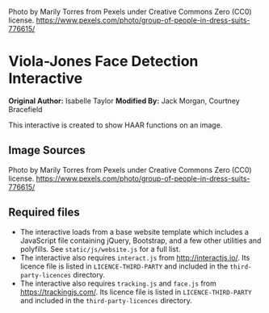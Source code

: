 Photo by Marily Torres from Pexels under Creative Commons Zero (CC0) license.
https://www.pexels.com/photo/group-of-people-in-dress-suits-776615/

# Viola-Jones Face Detection Interactive

**Original Author:** Isabelle Taylor
**Modified By:** Jack Morgan, Courtney Bracefield

This interactive is created to show HAAR functions on an image.

## Image Sources

Photo by Marily Torres from Pexels under Creative Commons Zero (CC0) license.
https://www.pexels.com/photo/group-of-people-in-dress-suits-776615/

## Required files

- The interactive loads from a base website template which includes a JavaScript file containing jQuery, Bootstrap, and a few other utilities and polyfills. See `static/js/website.js` for a full list.
- The interactive also requires `interact.js` from http://interactjs.io/. Its licence file is listed in `LICENCE-THIRD-PARTY` and included in the `third-party-licences` directory.
- The interactive also requires `tracking.js` and `face.js` from https://trackingjs.com/. Its licence file is listed in `LICENCE-THIRD-PARTY` and included in the `third-party-licences` directory.
